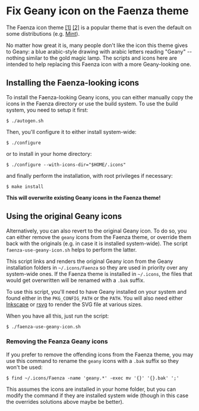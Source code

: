 # Fix Geany icon on the Faenza theme

The Faenza icon theme
[[1]](http://tiheum.deviantart.com/art/Faenza-Icons-173323228 "On DeviantArt")
[[2]](http://gnome-look.org/content/show.php/Faenza?content=128143 "On GnomeLook")
is a popular theme that is even the default on some distributions (e.g.
[Mint](http://www.linuxmint.com/)).

No matter how great it is, many people don't like the icon this theme gives to
Geany: a blue arabic-style drawing with arabic letters reading "Geany" --
nothing similar to the gold magic lamp.  The scripts and icons here are intended
to help replacing this Faenza icon with a more Geany-looking one.


## Installing the Faenza-looking icons

To install the Faenza-looking Geany icons, you can either manually copy the
icons in the Faenza directory or use the build system.  To use the build
system, you need to setup it first:

    $ ./autogen.sh

Then, you'll configure it to either install system-wide:

    $ ./configure

or to install in your home directory:

    $ ./configure --with-icons-dir="$HOME/.icons"

and finally perform the installation, with root privileges if necessary:

    $ make install

**This will overwrite existing Geany icons in the Faenza theme!**


## Using the original Geany icons

Alternatively, you can also revert to the original Geany icon.  To do so, you
can either remove the `geany` icons from the Faenza theme, or override them
back with the originals (e.g. in case it is installed system-wide).
The script `faenza-use-geany-icon.sh` helps to perform the latter.

This script links and renders the original Geany icon from the Geany
installation folders in `~/.icons/Faenza` so they are used in priority over
any system-wide ones.  If the Faenza theme is installed in `~/.icons`, the
files that would get overwritten will be renamed with a `.bak` suffix.

To use this script, you'll need to have Geany installed on your system and
found either in the `PKG_CONFIG_PATH` or the `PATH`.  You will also need
either [Inkscape](http://inkscape.org/) or
[rsvg](https://live.gnome.org/LibRsvg) to render the SVG file at various sizes.

When you have all this, just run the script:

    $ ./faenza-use-geany-icon.sh


### Removing the Feanza Geany icons

If you prefer to remove the offending icons from the Faenza theme, you may
use this command to rename the `geany` icons with a `.bak` suffix so they
won't be used:

    $ find ~/.icons/Faenza -name 'geany.*' -exec mv '{}' '{}.bak' ';'

This assumes the icons are installed in your home folder, but you can modify
the command if they are installed system wide (though in this case the
overrides solutions above maybe be better).
